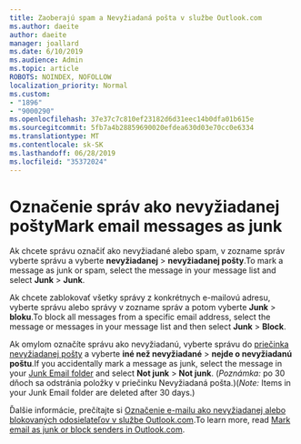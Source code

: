 ```yaml
---
title: Zaoberajú spam a Nevyžiadaná pošta v službe Outlook.com
ms.author: daeite
author: daeite
manager: joallard
ms.date: 6/10/2019
ms.audience: Admin
ms.topic: article
ROBOTS: NOINDEX, NOFOLLOW
localization_priority: Normal
ms.custom:
- "1896"
- "9000290"
ms.openlocfilehash: 37e37c7c810ef23182d6d31eec14b0dfa01b615e
ms.sourcegitcommit: 5fb7a4b28859690020efdea630d03e70cc0e6334
ms.translationtype: MT
ms.contentlocale: sk-SK
ms.lasthandoff: 06/28/2019
ms.locfileid: "35372024"
---
```

# <a name="mark-email-messages-as-junk"></a><span data-ttu-id="b0f52-102">Označenie správ ako nevyžiadanej pošty</span><span class="sxs-lookup"><span data-stu-id="b0f52-102">Mark email messages as junk</span></span>

<span data-ttu-id="b0f52-103">Ak chcete správu označiť ako nevyžiadané alebo spam, v zozname správ vyberte správu a vyberte **nevyžiadanej** > **nevyžiadanej pošty**.</span><span class="sxs-lookup"><span data-stu-id="b0f52-103">To mark a message as junk or spam, select the message in your message list and select **Junk** > **Junk**.</span></span>

<span data-ttu-id="b0f52-104">Ak chcete zablokovať všetky správy z konkrétnych e-mailovú adresu, vyberte správu alebo správy v zozname správ a potom vyberte **Junk** > **bloku**.</span><span class="sxs-lookup"><span data-stu-id="b0f52-104">To block all messages from a specific email address, select the message or messages in your message list and then select **Junk** > **Block**.</span></span>

<span data-ttu-id="b0f52-105">Ak omylom označíte správu ako nevyžiadanú, vyberte správu do [priečinka nevyžiadanej pošty](https://outlook.live.com/mail/junkemail) a vyberte **iné než nevyžiadané** > **nejde o nevyžiadanú poštu**.</span><span class="sxs-lookup"><span data-stu-id="b0f52-105">If you accidentally mark a message as junk, select the message in your [Junk Email folder](https://outlook.live.com/mail/junkemail) and select **Not junk** > **Not junk**.</span></span> <span data-ttu-id="b0f52-106">(*Poznámka:* po 30 dňoch sa odstránia položky v priečinku Nevyžiadaná pošta.)</span><span class="sxs-lookup"><span data-stu-id="b0f52-106">(*Note:* Items in your Junk Email folder are deleted after 30 days.)</span></span>

<span data-ttu-id="b0f52-107">Ďalšie informácie, prečítajte si [Označenie e-mailu ako nevyžiadanej alebo blokovaných odosielateľov v službe Outlook.com](https://support.office.com/article/a3ece97b-82f8-4a5e-9ac3-e92fa6427ae4).</span><span class="sxs-lookup"><span data-stu-id="b0f52-107">To learn more, read [Mark email as junk or block senders in Outlook.com](https://support.office.com/article/a3ece97b-82f8-4a5e-9ac3-e92fa6427ae4).</span></span>